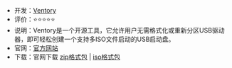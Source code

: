 - 开发：[Ventory](https://forums.ventoy.net/)
- 评价：⭐⭐⭐⭐⭐
- 说明：Ventory是一个开源工具，它允许用户无需格式化或重新分区USB驱动器，即可轻松创建一个支持多ISO文件启动的USB启动盘。
- 官网：[官方网站](https://www.ventoy.net/cn/) 
- 下载：官网下载 [zip格式包](https://github.com/ventoy/Ventoy/releases) | [iso格式包](https://github.com/ventoy/Ventoy/releases)
